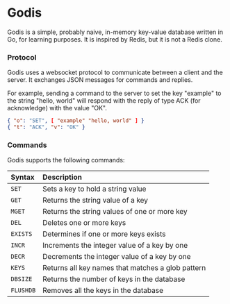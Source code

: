 # Godis

Godis is a simple, probably naive, in-memory key-value database written in Go,
for learning purposes. It is inspired by Redis, but it is not a Redis clone.

### Protocol

Godis uses a websocket protocol to communicate between a client and the
server. It exchanges JSON messages for commands and replies.

For example, sending a command to the server to set the key "example" to the
string "hello, world" will respond with the reply of type ACK (for acknowledge)
with the value "OK".

```json
{ "o": "SET", [ "example" "hello, world" ] }
{ "t": "ACK", "v": "OK" }
```

### Commands

Godis supports the following commands:

| Syntax    | Description                                       |
| :-------- | :------------------------------------------------ |
| `SET`     | Sets a key to hold a string value                 |
| `GET`     | Returns the string value of a key                 |
| `MGET`    | Returns the string values of one or more key      |
| `DEL`     | Deletes one or more keys                          |
| `EXISTS`  | Determines if one or more keys exists             |
| `INCR`    | Increments the integer value of a key by one      |
| `DECR`    | Decrements the integer value of a key by one      |
| `KEYS`    | Returns all key names that matches a glob pattern |
| `DBSIZE`  | Returns the number of keys in the database        |
| `FLUSHDB` | Removes all the keys in the database              |

